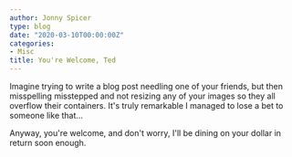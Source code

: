 ```yaml
---
author: Jonny Spicer
type: blog
date: "2020-03-10T00:00:00Z"
categories:
- Misc
title: You're Welcome, Ted
---
```

Imagine trying to write a blog post needling one of your friends, but then misspelling misstepped and
not resizing any of your images so they all overflow their containers. It's truly remarkable I managed
to lose a bet to someone like that...

Anyway, you're welcome, and don't worry, I'll be dining on your dollar in return soon enough.
